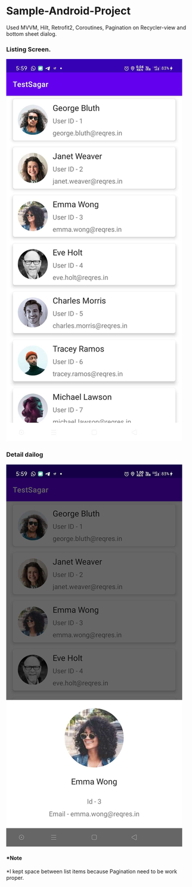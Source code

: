 # Sample-Android-Project
Used MVVM, Hilt, Retrofit2, Coroutines, Pagination on Recycler-view and bottom sheet dialog.

### Listing Screen. 
![alt text](app/src/main/assets/list.jpeg?raw=true "Listing Screen.")

### Detail dailog 
![alt text](app/src/main/assets/detail.jpeg?raw=true "Detail dailog")

#### *Note
*I kept space between list items because Pagination need to be work proper.  
